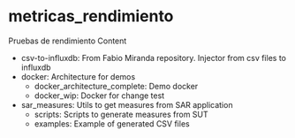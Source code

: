 # metricas_rendimiento
Pruebas de rendimiento
Content
* csv-to-influxdb: From Fabio Miranda repository. Injector from csv files to influxdb
* docker: Architecture for demos
  * docker_architecture_complete: Demo docker
  * docker_wip: Docker for change test
* sar_measures: Utils to get measures from SAR application
  * scripts: Scripts to generate measures from SUT
  * examples: Example of generated CSV files 
